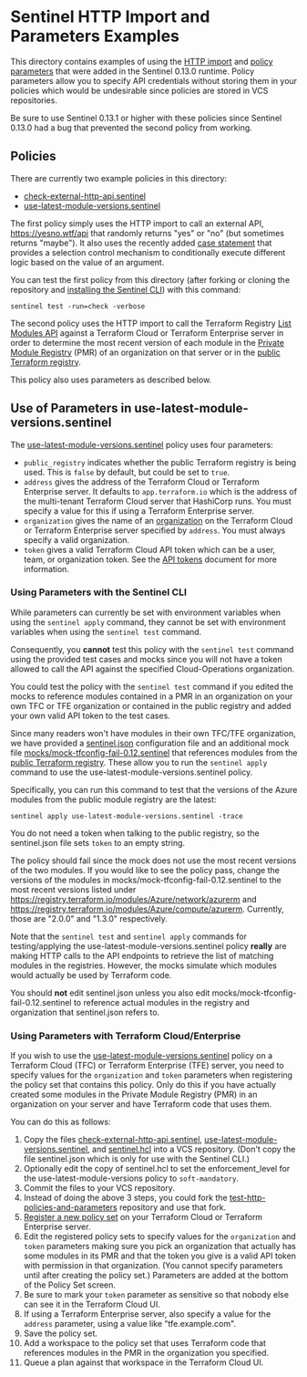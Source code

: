 # Sentinel HTTP Import and Parameters Examples
This directory contains examples of using the [HTTP import](https://docs.hashicorp.com/sentinel/imports/http) and [policy parameters](https://docs.hashicorp.com/sentinel/language/parameters) that were added in the Sentinel 0.13.0 runtime. Policy parameters allow you to specify API credentials without storing them in your policies which would be undesirable since policies are stored in VCS repositories.

Be sure to use Sentinel 0.13.1 or higher with these policies since Sentinel 0.13.0 had a bug that prevented the second policy from working.

## Policies
There are currently two example policies in this directory:
* [check-external-http-api.sentinel](./check-external-http-api.sentinel)
* [use-latest-module-versions.sentinel](./use-latest-module-versions.sentinel)

The first policy simply uses the HTTP import to call an external API, https://yesno.wtf/api that randomly returns "yes" or "no" (but sometimes returns "maybe"). It also uses the recently added [case statement](https://docs.hashicorp.com/sentinel/language/spec/#case-statements) that provides a selection control mechanism to conditionally execute different logic based on the value of an argument.

You can test the first policy from this directory (after forking or cloning the repository and [installing the Sentinel CLI](https://docs.hashicorp.com/sentinel/intro/getting-started/install/)) with this command:
```
sentinel test -run=check -verbose
```

The second policy uses the HTTP import to call the Terraform Registry [List Modules API](https://www.terraform.io/docs/registry/api.html#list-modules) against a Terraform Cloud or Terraform Enterprise server in order to determine the most recent version of each module in the [Private Module Registry](https://www.terraform.io/docs/cloud/registry/index.html) (PMR) of an organization on that server or in the [public Terraform registry](https://registry.terraform.io).

This policy also uses parameters as described below.

## Use of Parameters in use-latest-module-versions.sentinel
The [use-latest-module-versions.sentinel](./use-latest-module-versions.sentinel) policy uses four parameters:
* `public_registry` indicates whether the public Terraform registry is being used.  This is `false` by default, but could be set to `true`.
* `address` gives the address of the Terraform Cloud or Terraform Enterprise server.  It defaults to `app.terraform.io` which is the address of the multi-tenant Terraform Cloud server that HashiCorp runs. You must specify a value for this if using a Terraform Enterprise server.
* `organization` gives the name of an [organization](https://www.terraform.io/docs/cloud/users-teams-organizations/organizations.html) on the Terraform Cloud or Terraform Enterprise server specified by `address`. You must always specify a valid organization.
* `token` gives a valid Terraform Cloud API token which can be a user, team, or organization token. See the [API tokens](https://www.terraform.io/docs/cloud/users-teams-organizations/api-tokens.html) document for more information.

### Using Parameters with the Sentinel CLI
While parameters can currently be set with environment variables when using the `sentinel apply` command, they cannot be set with environment variables when using the `sentinel test` command.

Consequently, you **cannot** test this policy with the `sentinel test` command using the provided test cases and mocks since you will not have a token allowed to call the API against the specified Cloud-Operations organization.

You could test the policy with the `sentinel test` command if you edited the mocks to reference modules contained in a PMR in an organization on your own TFC or TFE organization or contained in the public registry and added your own valid API token to the test cases.

Since many readers won't have modules in their own TFC/TFE organization, we have provided a [sentinel.json](./sentinel.json) configuration file and an additional mock file [mocks/mock-tfconfig-fail-0.12.sentinel](./mocks/mock-tfconfig-fail-0.12.sentinel) that references modules from the [public Terraform registry](https://registry.terraform.io). These allow you to run the `sentinel apply` command to use the use-latest-module-versions.sentinel policy.  

Specifically, you can run this command to test that the versions of the Azure modules from the public module registry are the latest:
```
sentinel apply use-latest-module-versions.sentinel -trace
```
You do not need a token when talking to the public registry, so the sentinel.json file sets `token` to an empty string.

The policy should fail since the mock does not use the most recent versions of the two modules. If you would like to see the policy pass, change the versions of the modules in mocks/mock-tfconfig-fail-0.12.sentinel to the most recent versions listed under https://registry.terraform.io/modules/Azure/network/azurerm and https://registry.terraform.io/modules/Azure/compute/azurerm. Currently, those are "2.0.0" and "1.3.0" respectively.

Note that the `sentinel test` and `sentinel apply` commands for testing/applying the use-latest-module-versions.sentinel policy **really** are making HTTP calls to the API endpoints to retrieve the list of matching modules in the registries. However, the mocks simulate which modules would actually be used by Terraform code.

You should **not** edit sentinel.json unless you also edit mocks/mock-tfconfig-fail-0.12.sentinel to reference actual modules in the registry and organization that sentinel.json refers to.

### Using Parameters with Terraform Cloud/Enterprise

If you wish to use the [use-latest-module-versions.sentinel](./use-latest-module-versions.sentinel) policy on a Terraform Cloud (TFC) or Terraform Enterprise (TFE) server, you need to specify values for the `organization` and `token` parameters when registering the policy set that contains this policy. Only do this if you have actually created some modules in the Private Module Registry (PMR) in an organization on your server and have Terraform code that uses them.

You can do this as follows:
1. Copy the files [check-external-http-api.sentinel](./check-external-http-api.sentinel), [use-latest-module-versions.sentinel](./use-latest-module-versions.sentinel), and [sentinel.hcl](./sentinel.hcl) into a VCS repository. (Don't copy the file sentinel.json which is only for use with the Sentinel CLI.)
1. Optionally edit the copy of sentinel.hcl to set the enforcement_level for the use-latest-module-versions policy to `soft-mandatory`.
1. Commit the files to your VCS repository.
1. Instead of doing the above 3 steps, you could fork the [test-http-policies-and-parameters](https://github.com/rberlind/test-http-policies-and-parameters) repository and use that fork.
1. [Register a new policy set](https://www.terraform.io/docs/cloud/sentinel/manage-policies.html#managing-policy-sets) on your Terraform Cloud or Terraform Enterprise server.
1. Edit the registered policy sets to specify values for the `organization` and `token` parameters making sure you pick an organization that actually has some modules in its PMR and that the token you give is a valid API token with permission in that organization. (You cannot specify parameters until after creating the policy set.) Parameters are added at the bottom of the Policy Set screen.
1. Be sure to mark your `token` parameter as sensitive so that nobody else can see it in the Terraform Cloud UI.
1. If using a Terraform Enterprise server, also specify a value for the `address` parameter, using a value like "tfe.example.com".
1. Save the policy set.
1. Add a workspace to the policy set that uses Terraform code that references modules in the PMR in the organization you specified.
1. Queue a plan against that workspace in the Terraform Cloud UI.
